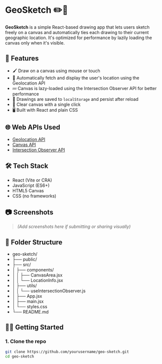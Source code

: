 # GeoSketch ✏️📍

**GeoSketch** is a simple React-based drawing app that lets users sketch freely on a canvas and automatically ties each drawing to their current geographic location. It's optimized for performance by lazily loading the canvas only when it's visible.

## 🚀 Features

- 🖌️ Draw on a canvas using mouse or touch
- 📍 Automatically fetch and display the user's location using the Geolocation API
- 💤 Canvas is lazy-loaded using the Intersection Observer API for better performance
- 💾 Drawings are saved to `localStorage` and persist after reload
- 🧹 Clear canvas with a single click
- 🖥️ Built with React and plain CSS

## 🌐 Web APIs Used

- [Geolocation API](https://developer.mozilla.org/en-US/docs/Web/API/Geolocation_API)
- [Canvas API](https://developer.mozilla.org/en-US/docs/Web/API/Canvas_API)
- [Intersection Observer API](https://developer.mozilla.org/en-US/docs/Web/API/Intersection_Observer_API)

## 🛠️ Tech Stack

- React (Vite or CRA)
- JavaScript (ES6+)
- HTML5 Canvas
- CSS (no frameworks)

## 📷 Screenshots

> _(Add screenshots here if submitting or sharing visually)_

## 📁 Folder Structure

- geo-sketch/
- ├── public/
- ├── src/
- │ ├── components/
- │ │ ├── CanvasArea.jsx
- │ │ └── LocationInfo.jsx
- │ ├── utils/
- │ │ └── useIntersectionObserver.js
- │ ├── App.jsx
- │ ├── main.jsx
- │ └── styles.css
- └── README.md

## 🧑‍💻 Getting Started

### 1. Clone the repo

```bash
git clone https://github.com/yourusername/geo-sketch.git
cd geo-sketch
```
